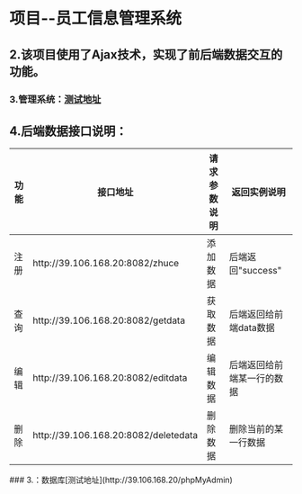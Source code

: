# 项目--员工信息管理系统
## 2.该项目使用了Ajax技术，实现了前后端数据交互的功能。
### 3.管理系统：[测试地址](http://39.106.168.20:8082/zhuce.html)
## 4.后端数据接口说明：
<table>
    <thead>
        <tr>
            <th>功能</th>
            <th>接口地址</th>
            <th>请求参数说明</th>
            <th>返回实例说明</th>
        </tr>
    </thead>
    <tbody>
        <tr>
            <td>注册</td>
            <td>http://39.106.168.20:8082/zhuce</td>
            <td>添加数据</td>
            <td>后端返回"success"</td>
        </tr>
        <tr>
            <td>查询</td>
            <td>http://39.106.168.20:8082/getdata</td>
            <td>获取数据</td>
            <td>后端返回给前端data数据</td>
        </tr>
        <tr>
            <td>编辑</td>
            <td>http://39.106.168.20:8082/editdata</td>
            <td>编辑数据</td>
            <td>后端返回给前端某一行的数据</td>
        </tr>
        <tr>
            <td>删除</td>
            <td>http://39.106.168.20:8082/deletedata</td>
            <td>删除数据</td>
            <td>删除当前的某一行数据</td>
        </tr>
    </tbody>
</table>
### 3.：数据库[测试地址](http://39.106.168.20/phpMyAdmin)
